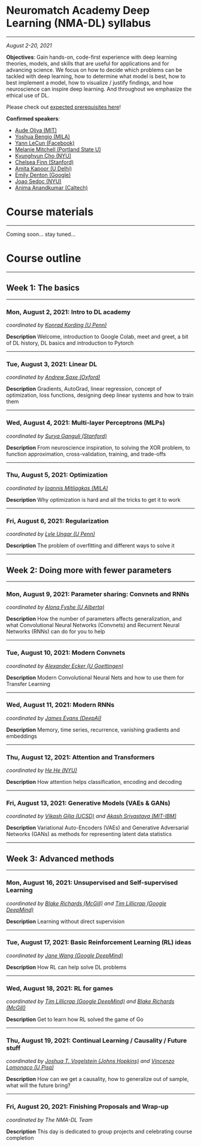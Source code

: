 # Neuromatch Academy Deep Learning (NMA-DL) syllabus

----

*August 2-20, 2021*

**Objectives**: Gain hands-on, code-first experience with deep learning theories, models, and skills that are useful for applications and for advancing science. We focus on how to decide which problems can be tackled with deep learning, how to determine what model is best, how to best implement a model, how to visualize / justify findings, and how neuroscience can inspire deep learning. And throughout we emphasize the ethical use of DL. 

Please check out [expected prerequisites here](https://github.com/NeuromatchAcademy/precourse-dl)!

**Confirmed speakers**: 

* [Aude Oliva (MIT)](http://olivalab.mit.edu/audeoliva.html)
* [Yoshua Bengio (MILA)](https://yoshuabengio.org/)
* [Yann LeCun (Facebook)](http://yann.lecun.com/)
* [Melanie Mitchell (Portland State U)](https://melaniemitchell.me/)
* [Kyunghyun Cho (NYU)](https://kyunghyuncho.me/)
* [Chelsea Finn (Stanford)](https://ai.stanford.edu/~cbfinn/)
* [Amita Kapoor (U Delhi)](https://www.dramitakapoor.com/)
* [Emily Denton (Google)](https://cephaloponderer.com/)
* [Joao Sedoc (NYU)](https://scholar.google.com/citations?user=vv355NgAAAAJ&hl=en)
* [Anima Anandkumar (Caltech)](http://tensorlab.cms.caltech.edu/users/anima/)

# Course materials

----

Coming soon... stay tuned...

# Course outline

----

## Week 1: The basics

----

### Mon, August 2, 2021:  Intro to DL academy

*coordinated by [Konrad Kording (U Penn)](http://koerding.com/)*

**Description** Welcome, introduction to Google Colab, meet and greet, a bit of DL history, DL basics and introduction to Pytorch

----

### Tue, August 3, 2021: Linear DL

*coordinated by [Andrew Saxe (Oxford)](https://www.saxelab.org/)*

**Description** Gradients, AutoGrad, linear regression, concept of optimization, loss functions, designing deep linear systems and how to train them

----

### Wed, August 4, 2021: Multi-layer Perceptrons (MLPs)

*coordinated by [Surya Ganguli (Stanford)](https://ganguli-gang.stanford.edu/)*

**Description** From neuroscience inspiration, to solving the XOR problem, to function approximation, cross-validation, training, and trade-offs

----

### Thu, August 5, 2021: Optimization

*coordinated by [Ioannis Mitliagkas (MILA)](http://mitliagkas.github.io/)*

**Description** Why optimization is hard and all the tricks to get it to work

----

### Fri, August 6, 2021: Regularization

*coordinated by [Lyle Ungar (U Penn)](https://www.cis.upenn.edu/~ungar/)*

**Description** The problem of overfitting and different ways to solve it

----

## Week 2: Doing more with fewer parameters

----

### Mon, August 9, 2021:  Parameter sharing: Convnets and RNNs

*coordinated by [Alona Fyshe (U Alberta)](https://webdocs.cs.ualberta.ca/~alona/)*

**Description** How the number of parameters affects generalization, and what Convolutional Neural Networks (Convnets) and Recurrent Neural Networks (RNNs) can do for you to help

----

### Tue, August 10, 2021: Modern Convnets 

*coordinated by [Alexander Ecker (U Goettingen)](https://eckerlab.org/)*

**Description** Modern Convolutional Neural Nets and how to use them for Transfer Learning

----

### Wed, August 11, 2021: Modern  RNNs

*coordinated by [James Evans (DeepAI)](https://deepai.org/profile/james-a-evans)*

**Description** Memory, time series, recurrence, vanishing gradients and embeddings 

----

### Thu, August 12, 2021: Attention and Transformers

*coordinated by [He He (NYU)](https://hhexiy.github.io/)*

**Description** How attention helps classification, encoding and decoding

----

### Fri, August 13, 2021: Generative Models (VAEs & GANs)

*coordinated by [Vikash Gilja (UCSD)](https://scholar.google.com/citations?user=EO3cAGQAAAAJ&hl=en) and [Akash Srivastava (MIT-IBM)](http://akashgit.github.io/)*

**Description** Variational Auto-Encoders (VAEs) and Generative Adversarial Networks (GANs) as methods for representing latent data statistics

----

## Week 3: Advanced methods

----

### Mon, August 16, 2021:  Unsupervised and Self-supervised Learning 

*coordinated by [Blake Richards (McGill)](https://sites.google.com/mila.quebec/linc-lab/home) and [Tim Lillicrap (Google DeepMind)](https://contrastiveconvergence.net/)*

**Description** Learning without direct supervision

----

### Tue, August 17, 2021: Basic Reinforcement Learning (RL) ideas 

*coordinated by [Jane Wang (Google DeepMind)](http://www.janexwang.com/)*

**Description** How RL can help solve DL problems

----

### Wed, August 18, 2021: RL for games

*coordinated by [Tim Lillicrap (Google DeepMind)](https://contrastiveconvergence.net/) and [Blake Richards (McGill)](https://sites.google.com/mila.quebec/linc-lab/home)*

**Description** Get to learn how RL solved the game of Go

----

### Thu, August 19, 2021: Continual Learning / Causality / Future stuff

*coordinated by [Joshua T. Vogelstein (Johns Hopkins)](https://jovo.me/) and [Vincenzo Lomonaco (U Pisa)](https://www.vincenzolomonaco.com/)*

**Description** How can we get a causality, how to generalize out of sample, what will the future bring?

----

### Fri, August 20, 2021:  Finishing Proposals and Wrap-up

*coordinated by The NMA-DL Team*

**Description** This day is dedicated to group projects and celebrating course completion
